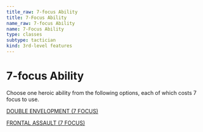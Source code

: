 ```yaml
---
title_raw: 7-focus Ability
title: 7-Focus Ability
name_raw: 7-focus Ability
name: 7-Focus Ability
type: classes
subtype: tactician
kind: 3rd-level features
---
```


# 7-focus Ability

Choose one heroic ability from the following options, each of which costs 7 focus to use.

[DOUBLE ENVELOPMENT (7 FOCUS)](./Double%20Envelopment.md)

[FRONTAL ASSAULT (7 FOCUS)](./Frontal%20Assault.md)
